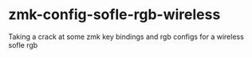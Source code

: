 # zmk-config-sofle-rgb-wireless
Taking a crack at some zmk key bindings and rgb configs for a wireless sofle rgb
